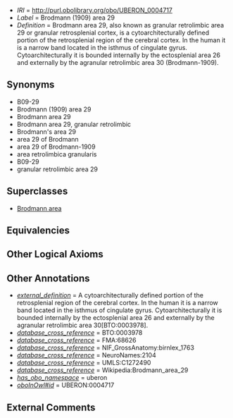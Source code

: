  * *IRI* = http://purl.obolibrary.org/obo/UBERON_0004717
 * *Label* = Brodmann (1909) area 29
 * *Definition* = Brodmann area 29, also known as granular retrolimbic area 29 or granular retrosplenial cortex, is a cytoarchitecturally defined portion of the retrosplenial region of the cerebral cortex. In the human it is a narrow band located in the isthmus of cingulate gyrus. Cytoarchitecturally it is bounded internally by the ectosplenial area 26 and externally by the agranular retrolimbic area 30 (Brodmann-1909).

## Synonyms

 * B09-29
 * Brodmann (1909) area 29
 * Brodmann area 29
 * Brodmann area 29, granular retrolimbic
 * Brodmann's area 29
 * area 29 of Brodmann
 * area 29 of Brodmann-1909
 * area retrolimbica granularis
 * B09-29
 * granular retrolimbic area 29

## Superclasses

 * [Brodmann area](../../UBERON/29/UBERON_0013529.md)

## Equivalencies


## Other Logical Axioms


## Other Annotations

 * *[external_definition](../../UBPROP/01/UBPROP_0000001.md)* = A cytoarchitecturally defined portion of the retrosplenial region of the cerebral cortex. In the human it is a narrow band located in the isthmus of cingulate gyrus. Cytoarchitecturally it is bounded internally by the ectosplenial area 26 and externally by the agranular retrolimbic area 30[BTO:0003978].
 * *[database_cross_reference](../../ef/oboInOwl#hasDbXref.md)* = BTO:0003978
 * *[database_cross_reference](../../ef/oboInOwl#hasDbXref.md)* = FMA:68626
 * *[database_cross_reference](../../ef/oboInOwl#hasDbXref.md)* = NIF_GrossAnatomy:birnlex_1763
 * *[database_cross_reference](../../ef/oboInOwl#hasDbXref.md)* = NeuroNames:2104
 * *[database_cross_reference](../../ef/oboInOwl#hasDbXref.md)* = UMLS:C1272490
 * *[database_cross_reference](../../ef/oboInOwl#hasDbXref.md)* = Wikipedia:Brodmann_area_29
 * *[has_obo_namespace](../../ce/oboInOwl#hasOBONamespace.md)* = uberon
 * *[oboInOwl#id](../../id/oboInOwl#id.md)* = UBERON:0004717

## External Comments

